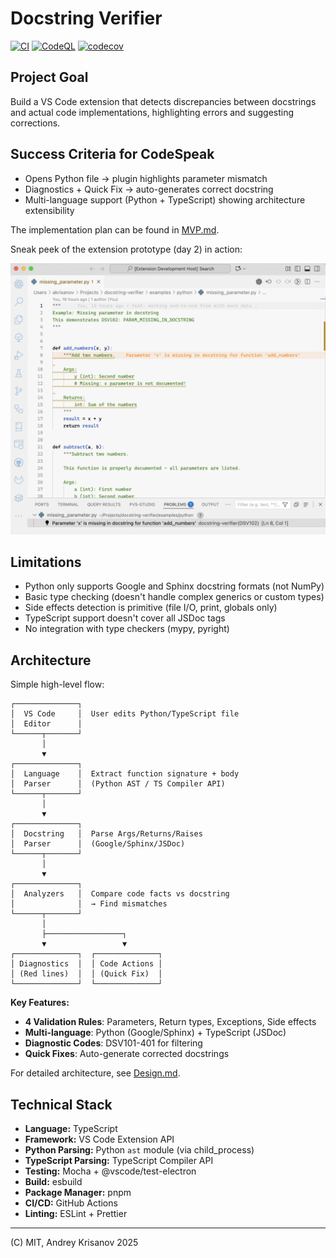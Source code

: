# Docstring Verifier

[![CI](https://github.com/akrisanov/docstring-verifier/actions/workflows/ci.yml/badge.svg)](https://github.com/akrisanov/docstring-verifier/actions/workflows/ci.yml)
[![CodeQL](https://github.com/akrisanov/docstring-verifier/actions/workflows/codeql.yml/badge.svg)](https://github.com/akrisanov/docstring-verifier/actions/workflows/codeql.yml)
[![codecov](https://codecov.io/gh/akrisanov/docstring-verifier/branch/main/graph/badge.svg)](https://codecov.io/gh/akrisanov/docstring-verifier)

## Project Goal

Build a VS Code extension that detects discrepancies between docstrings and actual code implementations, highlighting errors and suggesting corrections.

## Success Criteria for CodeSpeak

- Opens Python file → plugin highlights parameter mismatch
- Diagnostics + Quick Fix → auto-generates correct docstring
- Multi-language support (Python + TypeScript) showing architecture extensibility

The implementation plan can be found in [MVP.md](./docs/MVP.md).

Sneak peek of the extension prototype (day 2) in action:

![Demo](./docs/day2.png)

## Limitations

- Python only supports Google and Sphinx docstring formats (not NumPy)
- Basic type checking (doesn't handle complex generics or custom types)
- Side effects detection is primitive (file I/O, print, globals only)
- TypeScript support doesn't cover all JSDoc tags
- No integration with type checkers (mypy, pyright)

## Architecture

Simple high-level flow:

```text
┌──────────────┐
│  VS Code     │  User edits Python/TypeScript file
│  Editor      │
└──────┬───────┘
       │
       ▼
┌──────────────┐
│  Language    │  Extract function signature + body
│  Parser      │  (Python AST / TS Compiler API)
└──────┬───────┘
       │
       ▼
┌──────────────┐
│  Docstring   │  Parse Args/Returns/Raises
│  Parser      │  (Google/Sphinx/JSDoc)
└──────┬───────┘
       │
       ▼
┌──────────────┐
│  Analyzers   │  Compare code facts vs docstring
│              │  → Find mismatches
└──────┬───────┘
       │
       ├─────────────────┐
       ▼                 ▼
┌──────────────┐  ┌──────────────┐
│ Diagnostics  │  │ Code Actions │
│ (Red lines)  │  │ (Quick Fix)  │
└──────────────┘  └──────────────┘
```

**Key Features:**

- **4 Validation Rules**: Parameters, Return types, Exceptions, Side effects
- **Multi-language**: Python (Google/Sphinx) + TypeScript (JSDoc)
- **Diagnostic Codes**: DSV101-401 for filtering
- **Quick Fixes**: Auto-generate corrected docstrings

For detailed architecture, see [Design.md](./docs/Design.md).

## Technical Stack

- **Language:** TypeScript
- **Framework:** VS Code Extension API
- **Python Parsing:** Python `ast` module (via child_process)
- **TypeScript Parsing:** TypeScript Compiler API
- **Testing:** Mocha + @vscode/test-electron
- **Build:** esbuild
- **Package Manager:** pnpm
- **CI/CD:** GitHub Actions
- **Linting:** ESLint + Prettier

---

(C) MIT, Andrey Krisanov 2025
